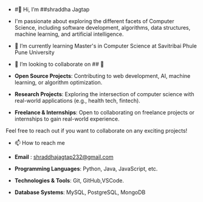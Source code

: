 - #👋 Hi, I’m ##shraddha Jagtap
-  I'm passionate about exploring the different facets of Computer Science, including software development, algorithms, data structures, machine learning, and artificial intelligence.
- 🌱 I’m currently learning Master's in Computer Science at Savitribai Phule Pune University

- 💞️ I’m looking to collaborate on ## 🤝 

- **Open Source Projects**: Contributing to web development, AI, machine learning, or algorithm optimization.
- **Research Projects**: Exploring the intersection of computer science with real-world applications (e.g., health tech, fintech).
- **Freelance & Internships**: Open to collaborating on freelance projects or internships to gain real-world experience.

Feel free to reach out if you want to collaborate on any exciting projects!

- 📫 How to reach me
- **Email** : shraddhajagtap232@gmail.com


- **Programming Languages**: Python, Java, JavaScript, etc.
- **Technologies & Tools**: Git, GitHub,VSCode.
- **Database Systems**: MySQL, PostgreSQL, MongoDB


